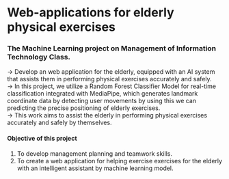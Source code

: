 # Web-applications for elderly physical exercises 

### The Machine Learning project on Management of Information Technology Class.	  

→ Develop an web application for the elderly, equipped with an AI system that assists them in performing physical exercises accurately and safely.  
→ In this project, we utilize a Random Forest Classifier Model for real-time classification integrated with MediaPipe, which generates landmark coordinate data by detecting user movements by using this we can predicting the precise positioning of elderly exercises.   
→ This work aims to assist the elderly in performing physical exercises accurately and safely by themselves.  

#### Objective of this project

1. To develop management planning and teamwork skills.
2. To create a web application for helping exercise exercises for the elderly with an intelligent assistant by machine learning model.


